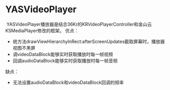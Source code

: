 # YASVideoPlayer

 YASVideoPlayer播放器是结合36Kr的KRVideoPlayerController和金山云KSMediaPlayer修改的框架。
 优点：
 * 统方法drawViewHierarchyInRect:afterScreenUpdates截取屏幕时，播放器视图不黑屏
 * 调videoDataBlock能够实时获取播放时每一帧视频
 * 回调audioDataBlock能够实时获取播放时每一帧音频
 
 缺点：
 * 无法设置audioDataBlock和videoDataBlock回调的频率


